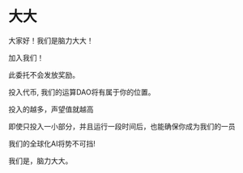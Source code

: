 # 大大

大家好！我们是脑力大大！

加入我们！

此委托不会发放奖励。

投入代币, 我们的运算DAO将有属于你的位置。

投入的越多，声望值就越高

即使只投入一小部分，并且运行一段时间后，也能确保你成为我们的一员

我们的全球化AI将势不可挡!

我们是，脑力大大。
